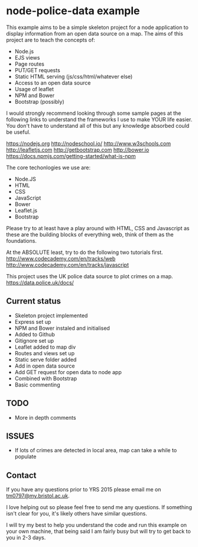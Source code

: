 # node-police-data example

This example aims to be a simple skeleton project for a node application to display information from an open data source on a map. The aims of this project are to teach the concepts of:

- Node.js
- EJS views
- Page routes
- PUT/GET requests
- Static HTML serving (js/css/html/whatever else)
- Access to an open data source
- Usage of leaflet
- NPM and Bower
- Bootstrap (possibly)

I would strongly recommend looking through some sample pages at the following links to understand the frameworks I use to make YOUR life easier. You don't have to understand all of this but any knowledge absorbed could be useful.

https://nodejs.org
http://nodeschool.io/
http://www.w3schools.com
http://leafletjs.com
http://getbootstrap.com
http://bower.io
https://docs.npmjs.com/getting-started/what-is-npm


The core techonlogies we use are:
- Node.JS
- HTML
- CSS
- JavaScript
- Bower
- Leaflet.js
- Bootstrap

Please try to at least have a play around with HTML, CSS and Javascript as these are the building blocks of everything web, think of them as the foundations. 

At the ABSOLUTE least, try to do the following two tutorials first.
http://www.codecademy.com/en/tracks/web
http://www.codecademy.com/en/tracks/javascript

This project uses the UK police data source to plot crimes on a map.
https://data.police.uk/docs/


## Current status

- Skeleton project implemented
- Express set up
- NPM and Bower instaled and initialised
- Added to Github
- Gitignore set up
- Leaflet added to map div
- Routes and views set up
- Static serve folder added
- Add in open data source
- Add GET request for open data to node app
- Combined with Bootstrap
- Basic commenting

## TODO
- More in depth comments

## ISSUES
- If lots of crimes are detected in local area, map can take a while to populate

## Contact
If you have any questions prior to YRS 2015 please email me on tm0797@my.bristol.ac.uk.

I love helping out so please feel free to send me any questions. If something isn't clear for you, it's likely others have similar questions.

I will try my best to help you understand the code and run this example on your own machine, that being said I am fairly busy but will try to get back to you in 2-3 days. 


